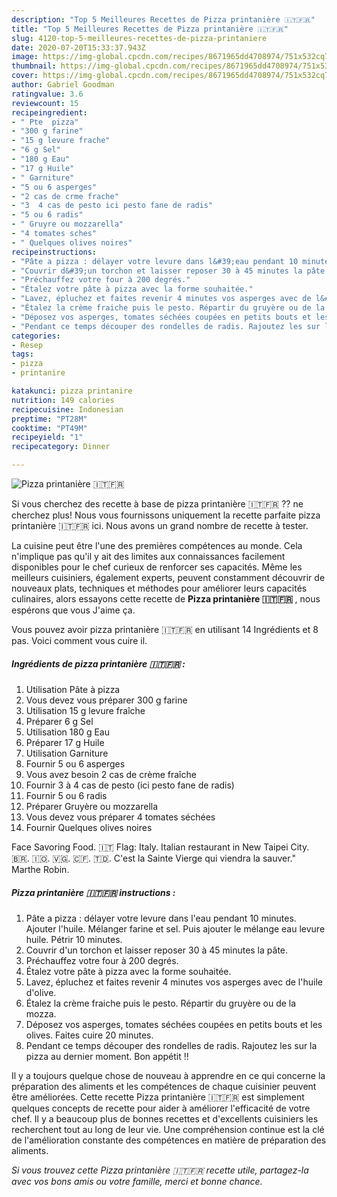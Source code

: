 ```yaml
---
description: "Top 5 Meilleures Recettes de Pizza printanière 🇮🇹🇫🇷"
title: "Top 5 Meilleures Recettes de Pizza printanière 🇮🇹🇫🇷"
slug: 4120-top-5-meilleures-recettes-de-pizza-printaniere
date: 2020-07-20T15:33:37.943Z
image: https://img-global.cpcdn.com/recipes/8671965dd4708974/751x532cq70/pizza-printaniere-🇮🇹🇫🇷-photo-principale-de-la-recette.jpg
thumbnail: https://img-global.cpcdn.com/recipes/8671965dd4708974/751x532cq70/pizza-printaniere-🇮🇹🇫🇷-photo-principale-de-la-recette.jpg
cover: https://img-global.cpcdn.com/recipes/8671965dd4708974/751x532cq70/pizza-printaniere-🇮🇹🇫🇷-photo-principale-de-la-recette.jpg
author: Gabriel Goodman
ratingvalue: 3.6
reviewcount: 15
recipeingredient:
- " Pte  pizza"
- "300 g farine"
- "15 g levure frache"
- "6 g Sel"
- "180 g Eau"
- "17 g Huile"
- " Garniture"
- "5 ou 6 asperges"
- "2 cas de crme frache"
- "3  4 cas de pesto ici pesto fane de radis"
- "5 ou 6 radis"
- " Gruyre ou mozzarella"
- "4 tomates sches"
- " Quelques olives noires"
recipeinstructions:
- "Pâte a pizza : délayer votre levure dans l&#39;eau pendant 10 minutes. Ajouter l&#39;huile. Mélanger farine et sel. Puis ajouter le mélange eau levure huile. Pétrir 10 minutes."
- "Couvrir d&#39;un torchon et laisser reposer 30 à 45 minutes la pâte."
- "Préchauffez votre four à 200 degrés."
- "Étalez votre pâte à pizza avec la forme souhaitée."
- "Lavez, épluchez et faites revenir 4 minutes vos asperges avec de l&#39;huile d&#39;olive."
- "Étalez la crème fraiche puis le pesto. Répartir du gruyère ou de la mozza."
- "Déposez vos asperges, tomates séchées coupées en petits bouts et les olives. Faites cuire 20 minutes."
- "Pendant ce temps découper des rondelles de radis. Rajoutez les sur la pizza au dernier moment. Bon appétit !!"
categories:
- Resep
tags:
- pizza
- printanire

katakunci: pizza printanire 
nutrition: 149 calories
recipecuisine: Indonesian
preptime: "PT28M"
cooktime: "PT49M"
recipeyield: "1"
recipecategory: Dinner

---
```



![Pizza printanière 🇮🇹🇫🇷](https://img-global.cpcdn.com/recipes/8671965dd4708974/751x532cq70/pizza-printaniere-🇮🇹🇫🇷-photo-principale-de-la-recette.jpg)

Si vous cherchez des recette à base de pizza printanière 🇮🇹🇫🇷 ?? ne cherchez plus! Nous vous fournissons uniquement la recette parfaite pizza printanière 🇮🇹🇫🇷 ici. Nous avons un grand nombre de recette à tester.

La cuisine peut être l'une des premières compétences au monde. Cela n'implique pas qu'il y ait des limites aux connaissances facilement disponibles pour le chef curieux de renforcer ses capacités. Même les meilleurs cuisiniers, également experts, peuvent constamment découvrir de nouveaux plats, techniques et méthodes pour améliorer leurs capacités culinaires, alors essayons cette recette de <strong> Pizza printanière 🇮🇹🇫🇷 </strong>, nous espérons que vous J'aime ça.

<!--inarticleads1-->

Vous pouvez avoir pizza printanière 🇮🇹🇫🇷 en utilisant 14 Ingrédients et 8 pas. Voici comment vous cuire il.

##### Ingrédients de pizza printanière 🇮🇹🇫🇷 :

1. Utilisation  Pâte à pizza
1. Vous devez vous préparer 300 g farine
1. Utilisation 15 g levure fraîche
1. Préparer 6 g Sel
1. Utilisation 180 g Eau
1. Préparer 17 g Huile
1. Utilisation  Garniture
1. Fournir 5 ou 6 asperges
1. Vous avez besoin 2 cas de crème fraîche
1. Fournir 3 à 4 cas de pesto (ici pesto fane de radis)
1. Fournir 5 ou 6 radis
1. Préparer  Gruyère ou mozzarella
1. Vous devez vous préparer 4 tomates séchées
1. Fournir  Quelques olives noires


Face Savoring Food. 🇮🇹 Flag: Italy. Italian restaurant in New Taipei City. 🇧🇷. 🇮🇴. 🇻🇬. 🇨🇫. 🇹🇩. C&#39;est la Sainte Vierge qui viendra la sauver.&#34; Marthe Robin. 

<!--inarticleads2-->

##### Pizza printanière 🇮🇹🇫🇷 instructions :

1. Pâte a pizza : délayer votre levure dans l&#39;eau pendant 10 minutes. Ajouter l&#39;huile. Mélanger farine et sel. Puis ajouter le mélange eau levure huile. Pétrir 10 minutes.
1. Couvrir d&#39;un torchon et laisser reposer 30 à 45 minutes la pâte.
1. Préchauffez votre four à 200 degrés.
1. Étalez votre pâte à pizza avec la forme souhaitée.
1. Lavez, épluchez et faites revenir 4 minutes vos asperges avec de l&#39;huile d&#39;olive.
1. Étalez la crème fraiche puis le pesto. Répartir du gruyère ou de la mozza.
1. Déposez vos asperges, tomates séchées coupées en petits bouts et les olives. Faites cuire 20 minutes.
1. Pendant ce temps découper des rondelles de radis. Rajoutez les sur la pizza au dernier moment. Bon appétit !!




<!--inarticleads1-->

<p>
Il y a toujours quelque chose de nouveau à apprendre en ce qui concerne la préparation des aliments et les compétences de chaque cuisinier peuvent être améliorées. Cette recette Pizza printanière 🇮🇹🇫🇷 est simplement quelques concepts de recette pour aider à améliorer l'efficacité de votre chef. Il y a beaucoup plus de bonnes recettes et d'excellents cuisiniers les recherchent tout au long de leur vie. Une compréhension continue est la clé de l'amélioration constante des compétences en matière de préparation des aliments.
</p>

<p>
<i>Si vous trouvez cette Pizza printanière 🇮🇹🇫🇷 recette utile, partagez-la avec vos bons amis ou votre famille, merci et bonne chance.</i>
</p>
